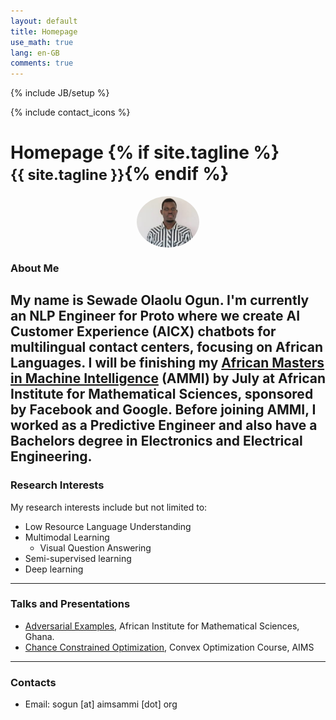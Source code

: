 ```yaml
---
layout: default
title: Homepage
use_math: true
lang: en-GB
comments: true
---
```

{% include JB/setup %}
<div class="page-header">
  <div class="pull-right">
    {% include contact_icons %}
  </div>
  <h1>
    Homepage
    {% if site.tagline %}<br/><small>{{ site.tagline }}</small>{% endif %}
  </h1>
</div>

<style>
img {
  display: block;
  margin-left: auto;
  margin-right: auto;
  width: 50%;
  border-radius: 50%;
}
</style>

<img src="/img/main/sewade.jpg" class="center" style="width:100px">

### About Me
My name is Sewade Olaolu Ogun. I'm currently an NLP Engineer for Proto where we create AI Customer Experience (AICX) chatbots for multilingual contact centers, focusing on African Languages. I will be finishing my [African Masters in Machine Intelligence](https://aimsammi.org/) (AMMI) by July at African Institute for Mathematical Sciences, sponsored by Facebook and Google. Before joining AMMI, I worked as a Predictive Engineer and also have a Bachelors degree in Electronics and Electrical Engineering.
---

### Research Interests

My research interests include but not limited to:

- Low Resource Language Understanding
- Multimodal Learning
  - Visual Question Answering 
- Semi-supervised learning
- Deep learning

---

### Talks and Presentations
- [Adversarial Examples](https://github.com/ogunlao/adversarial-example-presentation/blob/master/AdversarialExamples.pdf), African Institute for Mathematical Sciences, Ghana.
- [Chance Constrained Optimization](https://drive.google.com/file/d/1Z9-7nmAwEFTz7bUu_I3oRpGWdZA3wYTE/view?usp=sharing), Convex Optimization Course, AIMS

<!-- ---

### News
- I Recently participate in the *Google hash code 2020*, our [team](/archive/hash_code.png) was ranked [1747/10724](https://hashcodejudge.withgoogle.com/scoreboard) on the online competition. 

- [Member of the Association for Computing Machinery, ACM FCA](https://www.acm.org/fca). I was among the 36 new members *(October 2019)* selected from hundreds of very competitive applications, from academic institutions, research labs, and companies all over the world invited to participate in the ACM Future of Computing Academy (FCA) for a duration of 3 years. -->

---

### Contacts
<!-- - Phone: (+233) 20 075 1986 (Ghana) / (+254) 79 583 5461 (Kenya) -->
- Email: sogun [at] aimsammi [dot] org